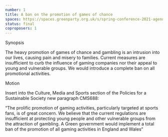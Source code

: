 ```yaml
---
number: 1
title: A ban on the promotion of games of chance
spaces: https://spaces.greenparty.org.uk/s/spring-conference-2021-agenda-forum2/?contentId=78032
status: final
coproposers: 1  
---
```

Synopsis


The heavy promotion of games of chance and gambling is an intrusion into our lives, causing pain and misery to families. Current measures are insufficient to curb the influence of gaming companies nor their appeal to young and vulnerable groups. We would introduce a complete ban on all promotional activities.


Motion


Insert into the Culture, Media and Sports section of the Policies for a Sustainable Society new paragraph CMS688:


“The prolific promotion of gaming activities, particularly targeted at sports fans, is of great concern. We believe that the current regulations are insufficient at protecting young people and other vulnerable groups from the attraction of gambling. A Green government would implement a total ban of the promotion of all gaming activities in England and Wales“
